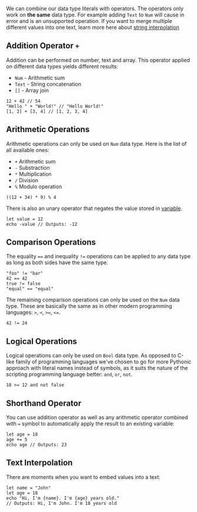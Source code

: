 We can combine our data type literals with operators. The operators only work on **the same** data type. For example adding `Text` to `Num` will cause in error and is an unsupported operation. If you want to merge multiple different values into one text, learn more here about [string interpolation](/basic_syntax/expressions#text-interpolation)

## Addition Operator `+`

Addition can be performed on number, text and array. This operator applied on different data types yields different results:

- `Num` - Arithmetic sum
- `Text` - String concatenation
- `[]` - Array join

```ab
12 + 42 // 54
"Hello " + "World!" // "Hello World!"
[1, 2] + [3, 4] // [1, 2, 3, 4]
```

## Arithmetic Operations

Arithmetic operations can only be used on `Num` data type. Here is the list of all available ones:
- `+` Arithmetic sum
- `-` Substraction
- `*` Multiplication
- `/` Division
- `%` Modulo operation

```ab
((12 + 34) * 9) % 4
```

There is also an unary operator that negates the value stored in [variable](/basic_syntax/variables).

```ab
let value = 12
echo -value // Outputs: -12
```



## Comparison Operations

The equality `==` and inequality `!=` operations can be applied to any data type as long as both sides have the same type.

```ab
"foo" != "bar"
42 == 42
true != false
"equal" == "equal"
```

The remaining comparison operations can only be used on the `Num` data type. These are basically the same as in other modern programming languages: `>`, `<`, `>=`, `<=`.

```ab
42 != 24
```

## Logical Operations

Logical operations can only be used on `Bool` data type. As opposed to C-like family of programming languages we've chosen to go for more Pythonic approach with literal names instead of symbols, as it suits the nature of the scripting programming language better: `and`, `or`, `not`.

```ab
18 >= 12 and not false
```

## Shorthand Operator

You can use addition operator as well as any arithmetic operator combined with `=` symbol to automatically apply the result to an existing variable:

```ab
let age = 18
age += 5
echo age // Outputs: 23
```

## Text Interpolation

There are moments when you want to embed values into a text:

```ab
let name = "John"
let age = 18
echo "Hi, I'm {name}. I'm {age} years old."
// Outputs: Hi, I'm John. I'm 18 years old
```
